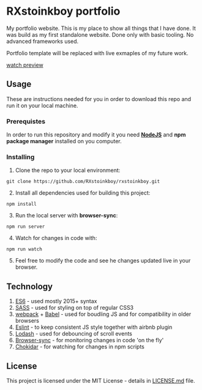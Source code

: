# RXstoinkboy portfolio
My portfolio website. This is my place to show all things that I have done. It was build as my first standalone website. Done only with basic tooling. No advanced frameworks used. 

Portfolio template will be replaced with live exmaples of my future work.

[watch preview](https://rxstoinkboy.github.io/rxstoinkboy/)

## Usage
These are instructions needed for you in order to download this repo and run it on your local machine.

### Prerequistes
In order to run this repository and modify it you need [**NodeJS**][1] and **npm package manager** installed on you computer. 

### Installing

1. Clone the repo to your local environment:
```
git clone https://github.com/RXstoinkboy/rxstoinkboy.git
```

2. Install all dependencies used for building this project:
```
npm install
```

3. Run the local server with **browser-sync**:
```
npm run server
```

4. Watch for changes in code with:
```
npm run watch
```

5. Feel free to modify the code and see he changes updated live in your browser. 

## Technology
1. [ES6][2] - used mostly 2015+ syntax
2. [SASS][3] - used for styling on top of regular CSS3
3. [webpack][4] + [Babel][5] - used for boudling JS and for compatibility in older browsers
4. [Eslint][6] - to keep consistent JS style together with airbnb plugin
5. [Lodash][7] - used for debouncing of scroll events
6. [Browser-sync][8] - for monitoring changes in code 'on the fly'
7. [Chokidar][9] - for watching for changes in npm scripts

## License

This project is licensed under the MIT License - details in [LICENSE.md][10] file.

[1]: https://nodejs.org/en/
[2]: https://www.ecma-international.org/default.htm
[3]: https://sass-lang.com/
[4]: https://webpack.js.org/
[5]: https://babeljs.io/
[6]: https://eslint.org/
[7]: https://lodash.com/
[8]: https://www.browsersync.io/
[9]: https://www.npmjs.com/package/chokidar
[10]: https://github.com/RXstoinkboy/rxstoinkboy/blob/master/LICENSE.md